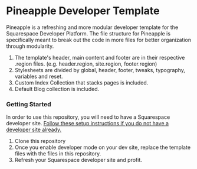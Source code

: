 # Pineapple Developer Template

Pineapple is a refreshing and more modular developer template for the Squarespace Developer Platform. The file structure for Pineapple is specifically meant to break out the code in more files for better organization through modularity.

1. The template's header, main content and footer are in their respective .region files. (e.g. header.region, site.region, footer.region)
2. Stylesheets are divided by global, header, footer, tweaks, typography, variables and reset.
3. Custom Index Collection that stacks pages is included.
4. Default Blog collection is included.

### Getting Started
In order to use this repository, you will need to have a Squarespace developer site. [Follow these setup instructions if you do not have a developer site already.](developers.squarespace.com/initial-setup)

1. Clone this repository
2. Once you enable developer mode on your dev site, replace the template files with the files in this repository.
3. Refresh your Squarespace developer site and profit.
